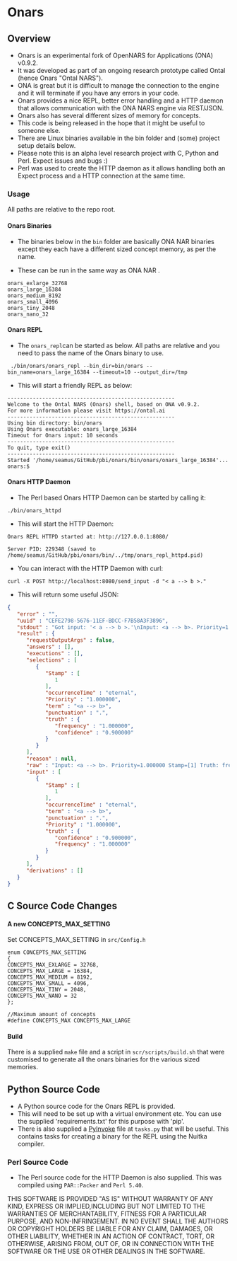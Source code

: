 # Onars

## Overview

- Onars is an experimental fork of OpenNARS for Applications (ONA) v0.9.2.
- It was developed as part of an ongoing research prototype called Ontal (hence Onars "Ontal NARS").
- ONA is great but it is difficult to manage the connection to the engine and it will terminate if you have any errors in your code.
- Onars provides a nice REPL, better error handling and a HTTP daemon that allows communication with the ONA NARS engine via REST/JSON.
- Onars also has several different sizes of memory for concepts.
- This code is being released in the hope that it might be useful to someone else.
- There are Linux binaries available in the bin folder and (some) project setup details below.
- Please note this is an alpha level research project with C, Python and Perl. Expect issues and bugs :)
- Perl was used to create the HTTP daemon as it allows handling both an Expect process and a HTTP connection at the same time.

### Usage

All paths are relative to the repo root.

#### Onars Binaries

- The binaries below in the `bin` folder are basically ONA NAR binaries except they each have a different sized concept memory, as per the name.

- These can be run in the same way as ONA NAR .

```
onars_exlarge_32768
onars_large_16384
onars_medium_8192
onars_small_4096
onars_tiny_2048
onars_nano_32
```

#### Onars REPL

- The `onars_repl`can be started as below. All paths are relative and you need to pass the name of the Onars binary to use.

```
 ./bin/onars/onars_repl --bin_dir=bin/onars --bin_name=onars_large_16384 --timeout=10 --output_dir=/tmp
```

- This will start a friendly REPL as below:

```
-----------------------------------------------------
Welcome to the Ontal NARS (Onars) shell, based on ONA v0.9.2.
For more information please visit https://ontal.ai
-----------------------------------------------------
Using bin directory: bin/onars
Using Onars executable: onars_large_16384
Timeout for Onars input: 10 seconds
-----------------------------------------------------
To quit, type exit()
-----------------------------------------------------
Started '/home/seamus/GitHub/pbi/onars/bin/onars/onars_large_16384'...
onars:$ 
```

#### Onars HTTP Daemon

- The Perl based Onars HTTP Daemon can be started by calling it:

```
./bin/onars_httpd 
```

- This will start the HTTP Daemon:

```
Onars REPL HTTPD started at: http://127.0.0.1:8080/

Server PID: 229348 (saved to /home/seamus/GitHub/pbi/onars/bin/../tmp/onars_repl_httpd.pid)
```

- You can interact with the HTTP Daemon with curl:

```
curl -X POST http://localhost:8080/send_input -d "< a --> b >."
```

- This will return some useful JSON:

```json
{
   "error" : "",
   "uuid" : "CEFE2798-5676-11EF-BDCC-F7B58A3F3896",
   "stdout" : "Got input: '< a --> b >.'\nInput: <a --> b>. Priority=1.000000 Stamp=[1] Truth: frequency=1.000000, confidence=0.900000\nSelected: <a --> b>. Priority=1.000000 Stamp=[1] Truth: frequency=1.000000, confidence=0.900000",
   "result" : {
      "requestOutputArgs" : false,
      "answers" : [],
      "executions" : [],
      "selections" : [
         {
            "Stamp" : [
               1
            ],
            "occurrenceTime" : "eternal",
            "Priority" : "1.000000",
            "term" : "<a --> b>",
            "punctuation" : ".",
            "truth" : {
               "frequency" : "1.000000",
               "confidence" : "0.900000"
            }
         }
      ],
      "reason" : null,
      "raw" : "Input: <a --> b>. Priority=1.000000 Stamp=[1] Truth: frequency=1.000000, confidence=0.900000\nSelected: <a --> b>. Priority=1.000000 Stamp=[1] Truth: frequency=1.000000, confidence=0.900000",
      "input" : [
         {
            "Stamp" : [
               1
            ],
            "occurrenceTime" : "eternal",
            "term" : "<a --> b>",
            "punctuation" : ".",
            "Priority" : "1.000000",
            "truth" : {
               "confidence" : "0.900000",
               "frequency" : "1.000000"
            }
         }
      ],
      "derivations" : []
   }
}
```



## C Source Code Changes

#### A new CONCEPTS_MAX_SETTING

Set CONCEPTS_MAX_SETTING in `src/Config.h`

```
enum CONCEPTS_MAX_SETTING
{
CONCEPTS_MAX_EXLARGE = 32768,
CONCEPTS_MAX_LARGE = 16384,
CONCEPTS_MAX_MEDIUM = 8192,
CONCEPTS_MAX_SMALL = 4096,
CONCEPTS_MAX_TINY = 2048,
CONCEPTS_MAX_NANO = 32
};

//Maximum amount of concepts
#define CONCEPTS_MAX CONCEPTS_MAX_LARGE

```

#### Build

There is a supplied `make` file and a script in `scr/scripts/build.sh` that were customised to generate all the onars binaries for the various sized memories.

## Python Source Code

- A Python source code for the Onars REPL is provided. 
- This will need to be set up with a virtual environment etc. You can use the supplied 'requirements.txt' for this purpose with 'pip'.
- There is also supplied a [PyInvoke](https://www.pyinvoke.org/) file at `tasks.py` that will be useful. This contains tasks for creating a binary for the REPL using the Nuitka compiler.

### Perl Source Code

- The Perl source code for the HTTP Daemon is also supplied. This was compiled using `PAR::Packer` and `Perl 5.40`.



THIS SOFTWARE IS PROVIDED "AS IS" WITHOUT WARRANTY OF ANY KIND, EXPRESS OR IMPLIED,INCLUDING BUT NOT LIMITED TO THE WARRANTIES OF MERCHANTABILITY, FITNESS FOR A PARTICULAR PURPOSE, AND NON-INFRINGEMENT. IN NO EVENT SHALL THE AUTHORS OR COPYRIGHT HOLDERS BE LIABLE FOR ANY CLAIM, DAMAGES, OR OTHER LIABILITY, WHETHER IN AN ACTION OF CONTRACT, TORT, OR OTHERWISE, ARISING FROM, OUT OF, OR IN CONNECTION WITH THE SOFTWARE OR THE USE OR OTHER DEALINGS IN THE SOFTWARE.

